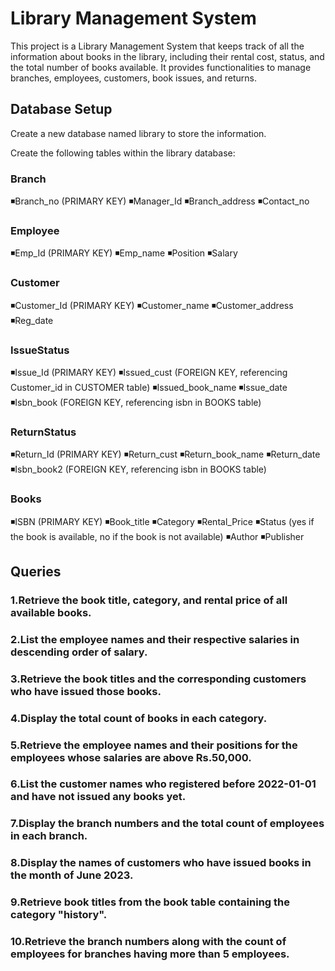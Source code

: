# Library Management System
This project is a Library Management System that keeps track of all the information about books in the library, including their rental cost, status, and the total number of books available. It provides functionalities to manage branches, employees, customers, book issues, and returns.

## Database Setup
Create a new database named library to store the information.

Create the following tables within the library database:

### Branch
  ◾Branch_no (PRIMARY KEY)
  ◾Manager_Id
  ◾Branch_address
  ◾Contact_no
### Employee
  ◾Emp_Id (PRIMARY KEY)
  ◾Emp_name
  ◾Position
  ◾Salary
### Customer
  ◾Customer_Id (PRIMARY KEY)
  ◾Customer_name
  ◾Customer_address
  ◾Reg_date
### IssueStatus
  ◾Issue_Id (PRIMARY KEY)
  ◾Issued_cust (FOREIGN KEY, referencing Customer_id in CUSTOMER table)
  ◾Issued_book_name
  ◾Issue_date
  ◾Isbn_book (FOREIGN KEY, referencing isbn in BOOKS table)
### ReturnStatus
  ◾Return_Id (PRIMARY KEY)
  ◾Return_cust
  ◾Return_book_name
  ◾Return_date
  ◾Isbn_book2 (FOREIGN KEY, referencing isbn in BOOKS table)
### Books
  ◾ISBN (PRIMARY KEY)
  ◾Book_title
  ◾Category
  ◾Rental_Price
  ◾Status (yes if the book is available, no if the book is not available)
  ◾Author
  ◾Publisher
## Queries
### 1.Retrieve the book title, category, and rental price of all available books.
### 2.List the employee names and their respective salaries in descending order of salary.
### 3.Retrieve the book titles and the corresponding customers who have issued those books.
### 4.Display the total count of books in each category.
### 5.Retrieve the employee names and their positions for the employees whose salaries are above Rs.50,000.
### 6.List the customer names who registered before 2022-01-01 and have not issued any books yet.
### 7.Display the branch numbers and the total count of employees in each branch.
### 8.Display the names of customers who have issued books in the month of June 2023.
### 9.Retrieve book titles from the book table containing the category "history".
### 10.Retrieve the branch numbers along with the count of employees for branches having more than 5 employees.
